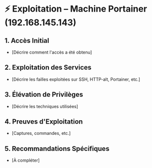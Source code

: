 # ⚡ Exploitation – Machine Portainer (192.168.145.143)

## 1. Accès Initial
- [Décrire comment l'accès a été obtenu]

## 2. Exploitation des Services
- [Décrire les failles exploitées sur SSH, HTTP-alt, Portainer, etc.]

## 3. Élévation de Privilèges
- [Décrire les techniques utilisées]

## 4. Preuves d'Exploitation
- [Captures, commandes, etc.]

## 5. Recommandations Spécifiques
- [À compléter] 